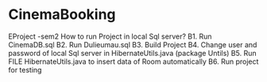 # CinemaBooking
EProject -sem2
How to run Project in local Sql server?
B1. Run CinemaDB.sql
B2. Run Dulieumau.sql
B3. Build Project 
B4. Change user and password of local Sql server in HibernateUtils.java (package Untils)
B5. Run FILE HibernateUtils.java to insert data of Room automatically
B6. Run project for testing

